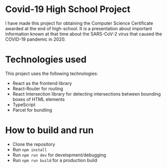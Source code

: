 # Covid-19 High School Project

I have made this project for obtaining the Computer Science Certificate awarded at the end of high-school. It is a presentation about important information known at that time about the SARS-CoV-2 virus that caused the COVID-19 pandemic in 2020.

# Technologies used

This project uses the following technologies:

- React as the frontend library
- React-Router for routing
- React Intersection library for detecting intersections between bounding boxes of HTML elements
- TypeScript
- Parcel for bundling

# How to build and run

- Clone the repository
- Run <code>npm install</code>
- Run <code>npm run dev</code> for development/debugging
- Run <code>npm run build</code> for a production build
